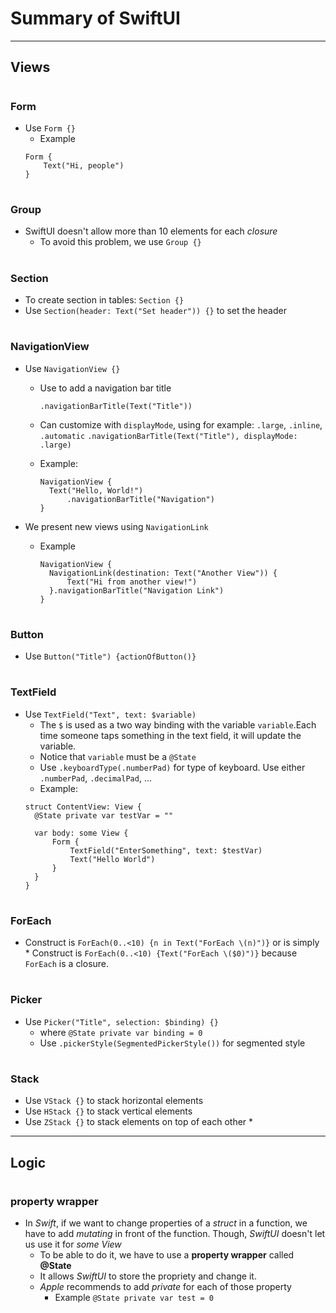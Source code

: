 

# Summary of SwiftUI

*** 
## Views

# 
### Form
* Use `Form {}`
  * Example
  ```
  Form {
      Text("Hi, people")
  }
  ```

# 
### Group
* SwiftUI doesn't allow more than 10 elements for each *closure*
  * To avoid this problem, we use `Group {}`

# 
### Section
* To create section in tables: `Section {}`
* Use `Section(header: Text("Set header")) {}` to set the header
# 
### NavigationView
* Use `NavigationView {}`
  * Use to add a navigation bar title

    `.navigationBarTitle(Text("Title"))`
  * Can customize with `displayMode`, using for example: `.large`, `.inline`, `.automatic`
      `.navigationBarTitle(Text("Title"), displayMode: .large)`
  
  * Example:

      ```
      NavigationView {
        Text("Hello, World!")
            .navigationBarTitle("Navigation")
      }
      ```

* We present new views using `NavigationLink`
  * Example

      ```
      NavigationView {
        NavigationLink(destination: Text("Another View")) {
            Text("Hi from another view!")
        }.navigationBarTitle("Navigation Link")
      }
    ```

# 
### Button
* Use `Button("Title") {actionOfButton()}`

# 
### TextField
* Use `TextField("Text", text: $variable)`
  * The `$` is used as a two way binding with the variable `variable`.Each time someone
    taps something in the text field, it will update the variable.
  * Notice that `variable` must be a `@State`
  * Use `.keyboardType(.numberPad)` for type of keyboard. Use either `.numberPad`,
    `.decimalPad`, ...
  * Example:
  ```
  struct ContentView: View {
    @State private var testVar = ""

    var body: some View {
        Form {
            TextField("EnterSomething", text: $testVar)
            Text("Hello World")
        }
    }
  }
  ```

# 
### ForEach
* Construct is `ForEach(0..<10) {n in Text("ForEach \(n)")}` or is simply * Construct
  is `ForEach(0..<10) {Text("ForEach \($0)")}` because `ForEach` is a closure.

# 
### Picker
* Use `Picker("Title", selection: $binding) {}`
  * where `@State private var binding = 0`
  * Use `.pickerStyle(SegmentedPickerStyle())` for segmented style
# 
### Stack
* Use `VStack {}` to stack horizontal elements
* Use `HStack {}` to stack vertical elements
* Use `ZStack {}` to stack elements on top of each other
  * 

*** 
## Logic

# 
### property wrapper
* In *Swift*, if we want to change properties of a *struct* in a function, we have to
  add *mutating* in front of the function. Though, *SwiftUI* doesn't let us use it
  for *some View*
  * To be able to do it, we have to use a **property wrapper** called **@State**
  * It allows *SwiftUI* to store the propriety and change it.
  * *Apple* recommends to add *private* for each of those property
    * Example `@State private var test = 0`
